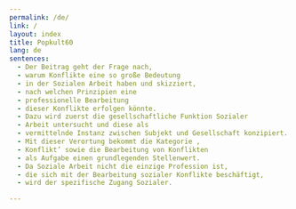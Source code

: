 ```yaml
---
permalink: /de/
link: /
layout: index
title: Popkult60
lang: de
sentences:
  - Der Beitrag geht der Frage nach,
  - warum Konflikte eine so große Bedeutung
  - in der Sozialen Arbeit haben und skizziert,
  - nach welchen Prinzipien eine
  - professionelle Bearbeitung
  - dieser Konflikte erfolgen könnte. 
  - Dazu wird zuerst die gesellschaftliche Funktion Sozialer 
  - Arbeit untersucht und diese als
  - vermittelnde Instanz zwischen Subjekt und Gesellschaft konzipiert. 
  - Mit dieser Verortung bekommt die Kategorie ‚ 
  - Konflikt’ sowie die Bearbeitung von Konflikten
  - als Aufgabe einen grundlegenden Stellenwert. 
  - Da Soziale Arbeit nicht die einzige Profession ist,
  - die sich mit der Bearbeitung sozialer Konflikte beschäftigt, 
  - wird der spezifische Zugang Sozialer.

---
```


